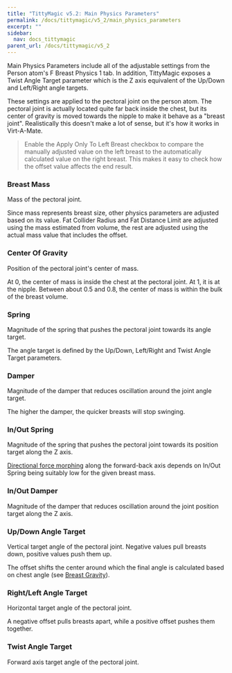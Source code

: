 ```yaml
---
title: "TittyMagic v5.2: Main Physics Parameters"
permalink: /docs/tittymagic/v5_2/main_physics_parameters
excerpt: ""
sidebar:
  nav: docs_tittymagic
parent_url: /docs/tittymagic/v5_2
---
```


Main Physics Parameters include all of the adjustable settings from the Person atom's F Breast Physics 1 tab. In addition, TittyMagic exposes a Twist Angle Target parameter which is the Z axis equivalent of the Up/Down and Left/Right angle targets.

These settings are applied to the pectoral joint on the person atom. The pectoral joint is actually located quite far back inside the chest, but its center of gravity is moved towards the nipple to make it behave as a "breast joint". Realistically this doesn't make a lot of sense, but it's how it works in Virt-A-Mate.

> Enable the Apply Only To Left Breast checkbox to compare the manually adjusted value on the left breast to the automatically calculated value on the right breast. This makes it easy to check how the offset value affects the end result.

### Breast Mass

Mass of the pectoral joint.

Since mass represents breast size, other physics parameters are adjusted based on its value. Fat Collider Radius and Fat Distance Limit are adjusted using the mass estimated from volume, the rest are adjusted using the actual mass value that includes the offset.

### Center Of Gravity

Position of the pectoral joint's center of mass.

At 0, the center of mass is inside the chest at the pectoral joint. At 1, it is at the nipple. Between about 0.5 and 0.8, the center of mass is within the bulk of the breast volume.

### Spring

Magnitude of the spring that pushes the pectoral joint towards its angle target.

The angle target is defined by the Up/Down, Left/Right and Twist Angle Target parameters.

### Damper

Magnitude of the damper that reduces oscillation around the joint angle target.

The higher the damper, the quicker breasts will stop swinging.

### In/Out Spring

Magnitude of the spring that pushes the pectoral joint towards its position target along the Z axis.

[Directional force morphing](wiki/Directional-Force-Morphing) along the forward-back axis depends on In/Out Spring being suitably low for the given breast mass.

### In/Out Damper

Magnitude of the damper that reduces oscillation around the joint position target along the Z axis.

### Up/Down Angle Target

Vertical target angle of the pectoral joint. Negative values pull breasts down, positive values push them up.

The offset shifts the center around which the final angle is calculated based on chest angle (see [Breast Gravity](wiki/Breast-Gravity)).

### Right/Left Angle Target

Horizontal target angle of the pectoral joint.

A negative offset pulls breasts apart, while a positive offset pushes them together.

### Twist Angle Target

Forward axis target angle of the pectoral joint.
